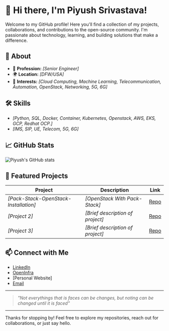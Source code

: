# 👋 Hi there, I'm Piyush Srivastava!

Welcome to my GitHub profile! Here you'll find a collection of my projects, collaborations, and contributions to the open-source community. I'm passionate about technology, learning, and building solutions that make a difference.

## 🚀 About  

- 💼 **Profession:** _[Senior Engineer]_
- 🌍 **Location:** _[DFW/USA]_
- 🧠 **Interests:** _[Cloud Computing, Machine Learning, Telecommunication, Automation, OpenStack, Networking, 5G, 6G]_

## 🛠️ Skills

- _[Python, SQL, Docker, Container, Kubernetes, Openstack, AWS, EKS, GCP, Redhat OCP.]_
- _[IMS, SIP, UE, Telecom, 5G, 6G]_

## 📈 GitHub Stats

![Piyush's GitHub stats](https://github-readme-stats.vercel.app/api?username=piyushsrivastava72_piyush&show_icons=true&hide=contribs,prs)

## 🌟 Featured Projects

| Project        | Description                                           | Link                      |
|----------------|------------------------------------------------------|---------------------------|
| _[Pack-Stack-OpenStack-Installation]_  | _[OpenStack With Pack-Stack]_                     | [Repo](https://github.com/piyushsrivastava72/Pack-Stack-OpenStack-Installation)                 |
| _[Project 2]_  | _[Brief description of project]_                     | [Repo](#)                 |
| _[Project 3]_  | _[Brief description of project]_                     | [Repo](#)                 |

## 📫 Connect with Me

- [LinkedIn](https://www.linkedin.com/in/piyush-cloud/)
- [OpenInfra](https://openinfra.org/a/community/members/101928)
- [Personal Website]
- [Email](mailto:piyushsrivastava72@gmail.com)

---

> _"Not everythings that is faces can be changes, but noting can be changed until it is faced"_

---

Thanks for stopping by! Feel free to explore my repositories, reach out for collaborations, or just say hello.
